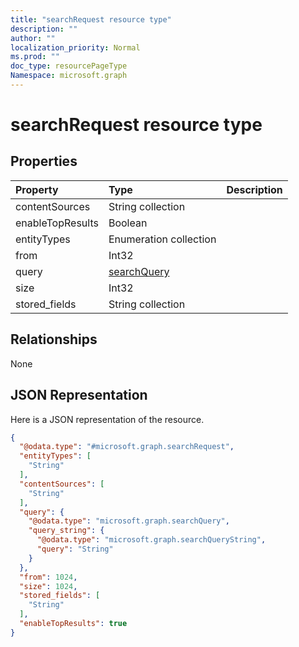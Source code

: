 ```yaml
---
title: "searchRequest resource type"
description: ""
author: ""
localization_priority: Normal
ms.prod: ""
doc_type: resourcePageType
Namespace: microsoft.graph
---
```



# searchRequest resource type



## Properties
|Property|Type|Description|
|:---|:---|:---|
|contentSources|String collection||
|enableTopResults|Boolean||
|entityTypes|Enumeration collection||
|from|Int32||
|query|[searchQuery](../resources/searchQuery.md)||
|size|Int32||
|stored_fields|String collection||

## Relationships
None

## JSON Representation
Here is a JSON representation of the resource.
<!-- {
  "blockType": "resource",
  "@odata.type": "microsoft.graph.searchRequest"
}
-->
``` json
{
  "@odata.type": "#microsoft.graph.searchRequest",
  "entityTypes": [
    "String"
  ],
  "contentSources": [
    "String"
  ],
  "query": {
    "@odata.type": "microsoft.graph.searchQuery",
    "query_string": {
      "@odata.type": "microsoft.graph.searchQueryString",
      "query": "String"
    }
  },
  "from": 1024,
  "size": 1024,
  "stored_fields": [
    "String"
  ],
  "enableTopResults": true
}
```

